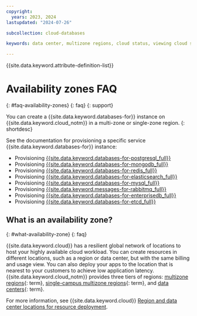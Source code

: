 ```yaml
---
copyright:
  years: 2023, 2024
lastupdated: "2024-07-26"

subcollection: cloud-databases

keywords: data center, multizone regions, cloud status, viewing cloud status, incident

---
```


{{site.data.keyword.attribute-definition-list}}

# Availability zones FAQ
{: #faq-availability-zones}
{: faq}
{: support}

You can create a {{site.data.keyword.databases-for}} instance on {{site.data.keyword.cloud_notm}} in a multi-zone or single-zone region.
{: shortdesc}

See the documentation for provisioning a specific service {{site.data.keyword.databases-for}} instance: 

- Provisioning [{{site.data.keyword.databases-for-postgresql_full}}](/docs/databases-for-postgresql?topic=databases-for-postgresql-provisioning)
- Provisioning [{{site.data.keyword.databases-for-mongodb_full}}](/docs/databases-for-mongodb?topic=databases-for-mongodb-provisioning)
- Provisioning [{{site.data.keyword.databases-for-redis_full}}](/docs/databases-for-redis?topic=databases-for-redis-provisioning)
- Provisioning [{{site.data.keyword.databases-for-elasticsearch_full}}](/docs/databases-for-elasticsearch?topic=databases-for-elasticsearch-provisioning)
- Provisioning [{{site.data.keyword.databases-for-mysql_full}}](/docs/databases-for-mysql?topic=databases-for-mysql-provisioning)
- Provisioning [{{site.data.keyword.messages-for-rabbitmq_full}}](/docs/messages-for-rabbitmq?topic=messages-for-rabbitmq-provisioning)
- Provisioning [{{site.data.keyword.databases-for-enterprisedb_full}}](/docs/databases-for-enterprisedb?topic=databases-for-enterprisedb-provisioning)
- Provisioning [{{site.data.keyword.databases-for-etcd_full}}](/docs/databases-for-etcd?topic=databases-for-etcd-provisioning)

## What is an availability zone?
{: #what-availability-zone}
{: faq}

{{site.data.keyword.cloud}} has a resilient global network of locations to host your highly available cloud workload. You can create resources in different locations, such as a region or data center, but with the same billing and usage view. You can also deploy your apps to the location that is nearest to your customers to achieve low application latency. {{site.data.keyword.cloud_notm}} provides three tiers of regions: [multizone regions](#x9774820){: term}, [single-campus multizone regions](#x10127487){: term}, and [data centers](#x2439906){: term}.

For more information, see {{site.data.keyword.cloud}} [Region and data center locations for resource deployment](/docs/overview?topic=overview-locations).
